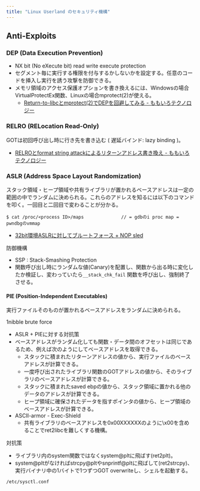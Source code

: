 ```yaml
---
title: "Linux Userland のセキュリティ機構"
---
```


## Anti-Exploits

### DEP (Data Execution Prevention)
- NX bit (No eXecute bit)  read write execute protection
- セグメント毎に実行する権限を付与するかしないかを設定する。任意のコードを挿入し実行を誘う攻撃を防御できる。
- メモリ領域のアクセス保護オプションを書き換えるには、Windowsの場合VirtualProtectEx関数、Linuxの場合mprotect(2)が使える。
	- [Return-to-libcとmprotect(2)でDEPを回避してみる - ももいろテクノロジー](https://inaz2.hatenablog.com/entry/2014/04/20/010545)

### RELRO (RELocation Read-Only)
GOTは初回呼び出し時に行き先を書き込む ( 遅延バインド: lazy binding )。
- [RELROとformat string attackによるリターンアドレス書き換え - ももいろテクノロジー](https://inaz2.hatenablog.com/entry/2014/04/30/173618)

### ASLR (Address Space Layout Randomization)
スタック領域・ヒープ領域や共有ライブラリが置かれるベースアドレスは一定の範囲の中でランダムに決められる。これらのアドレスを知るには以下のコマンドを叩く。一回目と二回目で変わることが分かる。

```shell
$ cat /proc/<process ID>/maps              // = gdbのi proc map = pwndbgのvmmap
```

- [32bit環境ASLRに対してブルートフォース + NOP sled](https://inaz2.hatenablog.com/entry/2014/03/15/073837)

防御機構
- SSP :  Stack-Smashing Protection
- 関数呼び出し時にランダムな値(Canary)を配置し、関数から出る時に変化したか検証し、変わっていたら`__stack_chk_fail` 関数を呼び出し、強制終了させる。

#### PIE (Position-Independent Executables)

実行ファイルそのものが置かれるベースアドレスをランダムに決められる。

1nibble brute force
- ASLR + PIEに対する対抗策
- ベースアドレスがランダム化しても関数・データ間のオフセットは同じであるため、例えば次のようにしてベースアドレスを取得できる。
	- スタックに積まれたリターンアドレスの値から、実行ファイルのベースアドレスが計算できる。
	- 一度呼び出されたライブラリ関数のGOTアドレスの値から、そのライブラリのベースアドレスが計算できる。
	- スタックに積まれたsaved ebpの値から、スタック領域に置かれる他のデータのアドレスが計算できる。
	- ヒープ領域に確保されたデータを指すポインタの値から、ヒープ領域のベースアドレスが計算できる。
- ASCII-armor - Exec-Shield
	- 共有ライブラリのベースアドレスを0x00XXXXXXのように\x00を含めることでret2libcを難しくする機構。

対抗策
- ライブラリ内のsystem関数ではなくsystem@pltに飛ばす(ret2plt)。
- system@pltがなければstrcpy@pltやsnprintf@pltに飛ばして(ret2strcpy)、実行バイナリ中の1バイトで1つずつGOT overwriteし、シェルを起動する。

`/etc/sysctl.conf`

